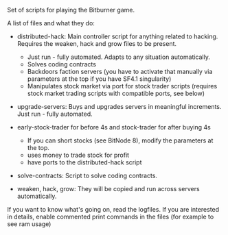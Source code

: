 Set of scripts for playing the Bitburner game.

A list of files and what they do:

- distributed-hack: Main controller script for anything related to hacking. Requires the weaken, hack and grow files to be present. 
    - Just run - fully automated. Adapts to any situation automatically.
    - Solves coding contracts
    - Backdoors faction servers (you have to activate that manually via parameters at the top if you have SF4.1 singularity)
    - Manipulates stock market via port for stock trader scripts (requires stock market trading scripts with compatible ports, see below)

- upgrade-servers: Buys and upgrades servers in meaningful increments. Just run - fully automated. 

- early-stock-trader for before 4s and stock-trader for after buying 4s
    - If you can short stocks (see BitNode 8), modify the parameters at the top. 
    - uses money to trade stock for profit
    - have ports to the distributed-hack script

- solve-contracts: Script to solve coding contracts.

- weaken, hack, grow: They will be copied and run across servers automatically.

If you want to know what's going on, read the logfiles.
If you are interested in details, enable commented print commands in the files (for example to see ram usage)
